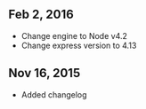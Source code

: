 ## Feb 2, 2016
- Change engine to Node v4.2
- Change express version to 4.13

## Nov 16, 2015
- Added changelog 
